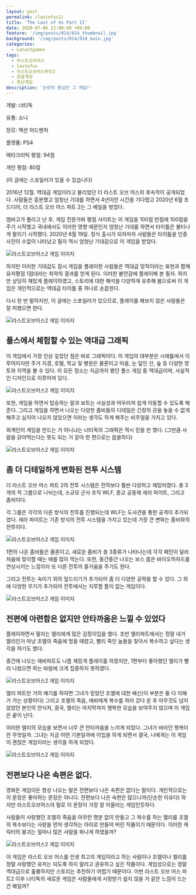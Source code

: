```yaml
---
layout: post
permalink: /lastofus2/
title: 'The Last of Us Part II'
date: 2020-07-06 22:00:00 +09:00
feature: '/img/posts/014/014_thumbnail.jpg'
background: '/img/posts/014/014_main.jpg'
categories:
  - Latestgames
tags:
  - 라스트오브어스
  - lastofus
  - 라스트오브어스파트2
  - 콘솔게임
  - 최신게임
description: '논란의 중심인 그 게임!'
---
```


개발: 너티독

유통: 소니

장르: 액션 어드벤처

플렛폼: PS4

메타크리틱 평점: 94점

개인 평점: 80점

(이 글에는 스포일러가 있을 수 있습니다)



2016년 12월. 역대급 게임이라고 불리었던 더 라스트 오브 어스의 후속작이 공개되었다.
사람들은 흥분했고 엄청난 기대를 하면서 4년이란 시간을 기다렸고 2020년 6월 초
드디어, 더 라스트 오브 어스 파트 2는 그 베일을 벗었다.

엠바고가 풀리고 난 후, 게임 전문가와 평점 사이트는 이 게임을 100점 만점에 100점을 주기 시작했고
국내에서도 이러한 영향 때문인지 엄청난 기대를 하면서 타이틀은 불티나게 팔리기 시작했다.
2020년 6월 19일. 정식 출시가 되자마자 사람들은 타이틀을 인증사진이 수없이 나타났고
필자 역시 엄청난 기대감으로 이 게임을 받았다.

![라스트오브어스2 게임 이미지](/img/posts/014/014_1.jpg)

하지만 이러한 기대감도 잠시 게임을 플레이한 사람들은 역대급 망작이라는 표현과 함께
유저평점 1점대라는 최악의 결과를 얻게 된다. 이러한 불안감에 플레이해 본 필자.
하지만 상당히 재밌게 플레이하였고, 스토리에 대한 해석을 다양하게 유추해 봄으로써
이 게임은 개인적으로는 역대급 타이틀 중 하나로 손꼽힌다.

다시 한 번 말하지만, 이 글에는 스포일러가 있으므로,
플레이를 해보지 않은 사람들은 잘 피했으면 한다.

![라스트오브어스2 게임 이미지](/img/posts/014/014_2.jpg)

## 플스에서 체험할 수 있는 역대급 그래픽 ##

이 게임에서 가장 인상 깊었던 점은 바로 그래픽이다. 이 게임의 대부분은 시애틀에서 이루어지지만
주거 지경, 호텔, 학교 및 병원은 물론이고 마을, 눈 덮인 산, 숲 등 다양한 영토와 지역을 볼 수 있다.
이 모든 장소는 지금까지 봤던 플스 게임 중 역대급이며, 사실적인 디자인으로 이루어져 있다.

![라스트오브어스2 게임 이미지](/img/posts/014/014_3.jpg)

또한, 게임을 하면서 탑승하는 말과 보트는 사실성과 어우러져 쉽게 이동할 수 있도록 해준다.
그리고 게임을 하면서 나오는 다양한 좀비들의 디테일은 긴장의 끈을 놓을 수 없게 해주고
심지어 나오지 않았으면 이라는 생각도 하게 해주는 비주얼을 가지고 있다.

외계인이 게임을 만드는 거 아니냐는 너티독의 그래픽은 역시 믿을 만 했다.
(그만큼 사람을 갉아먹는다는 뜻도 되는 거 같아 한 편으로는 씁쓸하다)

![라스트오브어스2 게임 이미지](/img/posts/014/014_4.jpg)

## 좀 더 디테일하게 변화된 전투 시스템 ##

더 라스트 오브 어스 파트 2의 전투 시스템은 전작보다 훨씬 다양하고 재밌어졌다.
총 3개의 적 그룹으로 나뉘는데, 소규모 군사 조직 WLF, 종교 공동체 세라 파이트, 그리고 좀비이다.

각 그룹은 각각의 다른 방식의 전투를 진행되는데 WLF는 도사견을 통한 공격이 추가되었다.
세라 파이트는 기존 방식의 전투 시스템을 가지고 있는데 가장 큰 변화는 좀비와의 전투이다.

![라스트오브어스2 게임 이미지](/img/posts/014/014_5.jpg)

1편의 나온 좀비들은 물론이고, 새로운 좀비가 총 3종류가 나타나는데
각각 패턴이 달라 처음에 맞이할 때는 애를 많이 먹는다.
또한, 중간중간 나오는 보스 몹은 바이오하자드를 연상시키는 느낌이라
또 다른 전투의 즐거움을 주기도 한다.

그리고 전투는 숙이기 외의 엎드리기가 추가되어 좀 더 다양한 공략을 할 수 있다.
그 외에 다양한 무기가 추가되어 전투에서는 지루할 틈이 없는 게임이다.

![라스트오브어스2 게임 이미지](/img/posts/014/014_6.jpg)

## 전편에 아련함은 없지만 안타까움은 느낄 수 있었다 ##

플레이하면서 필자는 엘리에게 많은 감정이입을 했다. 초반 엘리파트에서는
정말 내가 엘리인거 마냥 조엘의 죽음에 멍을 때렸고, 빨리 죽인 놈들을 찾아서
복수하고 싶다는 생각을 하기도 했다.

중간에 나오는 애비파트도 나름 재밌게 플레이를 하였지만,
1편부터 좋아했던 엘리가 빨리 나왔으면 하는 바람에 크게 집중하지 못하였다.

![라스트오브어스2 게임 이미지](/img/posts/014/014_7.jpg)

엘리 파트만 거의 얘기를 하자면 그녀가 믿었던 조엘에 대한 배신(이 부분은 둘 다 이해가 가는 상황이다)
그리고 조엘의 죽음, 애비에게 복수를 하러 갔다 온 후 아무것도 남지 않았던 본인의 안식처,
결국, 엘리는 마지막까지 행복한 모습을 보여주지 않으며 이 게임은 끝이 난다.

이러한 엘리의 모습을 보면서 너무 큰 안타까움을 느끼게 되었다.
그녀가 바라던 행복이란 무엇일까. 그녀는 지금 어떤 기분일까에 이입을 하게 되면서
결국, 나에게는 이 게임이 괜찮은 게임이라는 생각을 하게 되었다.

![라스트오브어스2 게임 이미지](/img/posts/014/014_8.jpg)

## 전편보다 나은 속편은 없다. ##

영화든 게임이든 항상 나오는 말은 전편보다 나은 속편은 없다는 말이다.
개인적으로는 이 문장은 좋아하는 문장은 아니다. 전편보다 나은 속편은 많으니까(단순한 이유다)
하지만 라스트오브어스야 말로 이 문장이 가장 잘 어울리는 게임인듯하다.

사람들이 사랑했던 조엘의 죽음을 아무런 명분 없이 만들고
그 복수를 하는 엘리를 조엘의 복수보다는 사랑을 먼저 생각하는 아이로 만들어 버린 작품이기 때문이다.
이러한 캐릭터의 붕괴는 얼마나 많은 사람을 화나게 하였을까?

![라스트오브어스2 게임 이미지](/img/posts/014/014_9.jpg)

이 게임은 라스트 오브 어스를 인생 최고의 게임이라고 하는 사람이나
조엘이나 엘리를 정말 사랑했던 유저는 되도록 하지 말라고 권유하고 싶은 작품이다. 
게임성으로는 정말 역대급으로 훌륭하지만 스토리는 추천하기 어렵기 때문이다.
이번 라스트 오브 어스 파트2 이후 너티독의 새로운 게임은 
사람들에게 사랑받기 쉽지 않을 거 같은 느낌이 드는 건 왜일까?